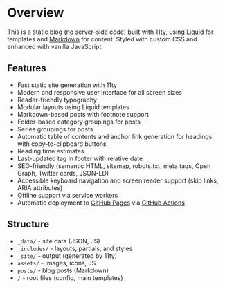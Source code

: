 # Overview

This is a static blog (no server-side code) built with [11ty](https://www.11ty.dev/), using [Liquid](https://liquidjs.com) for templates and [Markdown](https://www.markdownguide.org) for content. Styled with custom CSS and enhanced with vanilla JavaScript.

## Features
- Fast static site generation with 11ty
- Modern and responsive user interface for all screen sizes
- Reader-friendly typography
- Modular layouts using Liquid templates
- Markdown-based posts with footnote support
- Folder-based category groupings for posts
- Series groupings for posts
- Automatic table of contents and anchor link generation for headings with copy-to-clipboard buttons
- Reading time estimates
- Last-updated tag in footer with relative date
- SEO-friendly (semantic HTML, sitemap, robots.txt, meta tags, Open Graph, Twitter cards, JSON-LD)
- Accessible keyboard navigation and screen reader support (skip links, ARIA attributes)
- Offline support via service workers
- Automatic deployment to [GitHub Pages](https://pages.github.com) via [GitHub Actions](https://github.com/features/actions)

## Structure
- `_data/` - site data (JSON, JS)
- `_includes/` - layouts, partials, and styles
- `_site/` - output (generated by 11ty)
- `assets/` - images, icons, JS
- `posts/` - blog posts (Markdown)
- `/` - root files (config, main templates)
